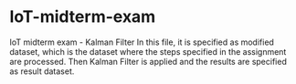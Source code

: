 # IoT-midterm-exam
IoT midterm exam - Kalman Filter
In this file, it is specified as modified dataset, which is the dataset where the steps specified in the assignment are processed. Then Kalman Filter is applied and the results are specified as result dataset. 
